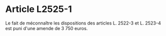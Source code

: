 # Article L2525-1

Le fait de méconnaître les dispositions des articles L. 2522-3 et L. 2523-4 est puni d'une amende de 3 750 euros.
